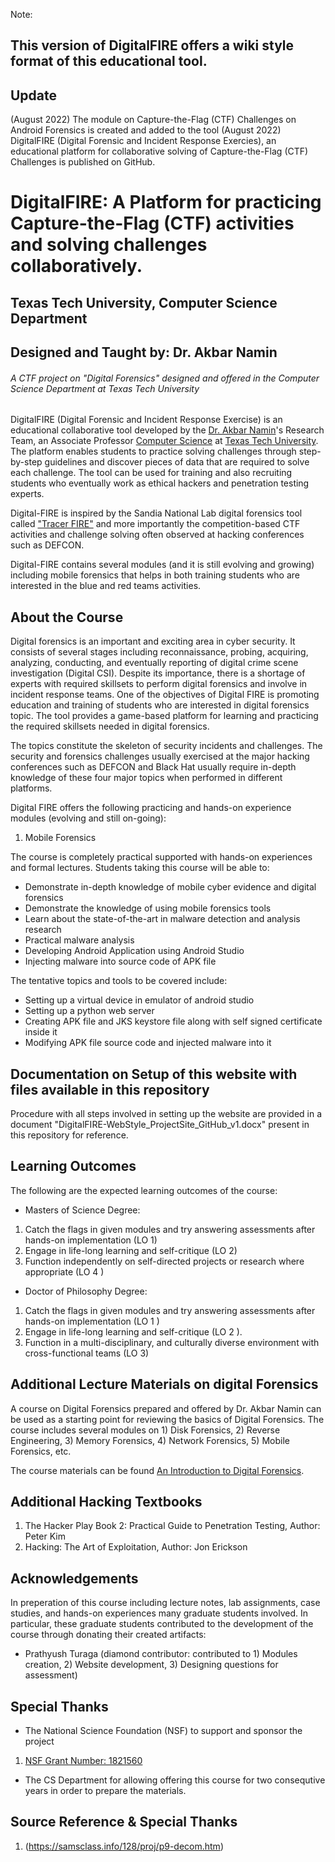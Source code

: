 Note:
## This version of DigitalFIRE offers a wiki style format of this educational tool. 

## Update 
(August 2022) The module on Capture-the-Flag (CTF) Challenges on Android Forensics is created and added to the tool 
(August 2022) DigitalFIRE (Digital Forensic and Incident Response Exercies), an educational platform for collaborative solving of Capture-the-Flag (CTF) Challenges is published on GitHub.


# DigitalFIRE: A Platform for practicing Capture-the-Flag (CTF) activities and solving challenges collaboratively. 
## Texas Tech University, Computer Science Department 
## Designed and Taught by: Dr. Akbar Namin
###### A CTF project on "Digital Forensics" designed and offered in the Computer Science Department at Texas Tech University

DigitalFIRE (Digital Forensic and Incident Response Exercise) is an educational collaborative tool developed by the [Dr. Akbar Namin](http://www.depts.ttu.edu/cs/faculty/akbar_siami-namin/index.php)'s Research Team, an Associate Professor [Computer Science](http://www.depts.ttu.edu/cs/) at [Texas Tech University](http://www.ttu.edu/). The platform enables students to practice solving challenges  through step-by-step guidelines and discover pieces of data that are required to solve each challenge. The tool can be used for training and also recruiting students who eventually work as ethical hackers and penetration testing experts. 

Digital-FIRE is inspired by the Sandia National Lab digital forensics tool called ["Tracer FIRE"](https://www.osti.gov/servlets/purl/1251138) and more importantly the competition-based CTF activities and challenge solving often observed at hacking conferences such as DEFCON. 

Digital-FIRE contains several modules (and it is still evolving and growing) including mobile forensics that helps in both training students who are interested in the blue and red teams activities. 

## About the Course
Digital forensics is an important and exciting area in cyber security. It consists of several stages including reconnaissance, probing, acquiring, analyzing, conducting, and eventually reporting of digital crime scene investigation (Digital CSI). Despite its importance, there is a shortage of experts with required skillsets to perform digital forensics and involve in incident response teams.  One of the objectives of Digital FIRE is promoting education and training of students who are interested in digital forensics topic. The tool provides a game-based platform for learning and practicing the required skillsets needed in digital forensics. 
 

The topics constitute the skeleton of security incidents and challenges. The security and forensics challenges usually exercised at the major hacking conferences such as DEFCON and Black Hat usually require in-depth knowledge of these four major topics when performed in different platforms. 

Digital FIRE offers the following practicing and hands-on experience modules (evolving and still on-going): 


1. Mobile Forensics

The course is completely practical supported with hands-on experiences and formal lectures. Students taking this course will be able to:
*	Demonstrate in-depth knowledge of mobile cyber evidence and digital forensics
*	Demonstrate the knowledge of using mobile forensics tools
*	Learn about the state-of-the-art in malware detection and analysis research 
*	Practical malware analysis
* Developing Android Application using Android Studio
* Injecting malware into source code of APK file

The tentative topics and tools to be covered include:

*	Setting up a virtual device in emulator of android studio
*	Setting up a python web server
*	Creating APK file and JKS keystore file along with self signed certificate inside it
*	Modifying APK file source code and injected malware into it

## Documentation on Setup of this website with files available in this repository
Procedure with all steps involved in setting up the website are provided in a document "DigitalFIRE-WebStyle_ProjectSite_GitHub_v1.docx" present in this repository for reference.

## Learning Outcomes
The following are the expected  learning  outcomes  of the course:
* Masters  of Science Degree:
1. Catch the flags in given modules and try answering assessments after hands-on implementation  (LO 1) 
2. Engage in life-long learning and self-critique  (LO 2)
3. Function independently on self-directed projects or research where appropriate (LO 4 )
* Doctor  of Philosophy  Degree:
1. Catch the flags in given modules and try answering assessments after hands-on implementation  (LO 1 ) 
2. Engage in life-long learning  and self-critique  (LO 2 ).
3. Function in a multi-disciplinary, and culturally diverse environment with cross-functional teams (LO 3)

## Additional Lecture Materials on digital Forensics 
A course on Digital Forensics prepared and offered by Dr. Akbar Namin can be used as a starting point for reviewing the basics of Digital Forensics. The course includes several modules on 1) Disk Forensics, 2) Reverse Engineering, 3) Memory Forensics, 4) Network Forensics, 5) Mobile Forensics, etc.

The course materials can be found [An Introduction to Digital Forensics](https://github.com/asiamina/A-Course-on-Digital-Forensics). 


## Additional Hacking Textbooks

1. The Hacker Play Book 2: Practical Guide to Penetration Testing, Author: Peter Kim
2. Hacking: The Art of Exploitation, Author: Jon Erickson



## Acknowledgements
In preperation of this course including lecture notes, lab assignments, case studies, and hands-on experiences many graduate students involved. In particular, these graduate students contributed to the development of the course through donating their created artifacts:

* Prathyush Turaga (diamond contributor: contributed to 1) Modules creation, 2) Website development, 3) Designing questions for assessment)

## Special Thanks
* The National Science Foundation (NSF) to support and sponsor the project 
1. [NSF Grant Number: 1821560](https://www.nsf.gov/awardsearch/showAward?AWD_ID=1821560)

* The CS Department for allowing offering this course for two consequtive years in order to prepare the materials. 

## Source Reference & Special Thanks
1. (https://samsclass.info/128/proj/p9-decom.htm)



